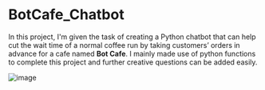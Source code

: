 # BotCafe_Chatbot

In this project, I'm given the task of creating a Python chatbot that can help cut the wait time of a normal coffee run by taking customers’ orders in advance for a cafe named **Bot Cafe**. 
I mainly made use of python functions to complete this project and further creative questions can be added easily. 

![image](https://user-images.githubusercontent.com/72246086/128145954-63ba5457-5b6e-4892-a3b5-cc6a30686fd9.png)

